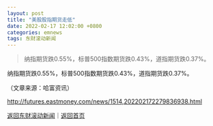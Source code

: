 ```yaml
---
layout: post
title: "美股股指期货走低"
date: 2022-02-17 12:02:00 +0800
categories: emnews
tags: 东财滚动新闻
---
```

> 纳指期货跌0.55%，标普500指数期货跌0.43%，道指期货跌0.37%。

<p>纳指期货跌0.55%，标普500指数期货跌0.43%，道指期货跌0.37%。</p><p class="em_media">（文章来源：哈富资讯）</p>

<http://futures.eastmoney.com/news/1514,202202172279836938.html>

[返回东财滚动新闻](//finews.withounder.com/emnews/)｜[返回首页](//finews.withounder.com/)